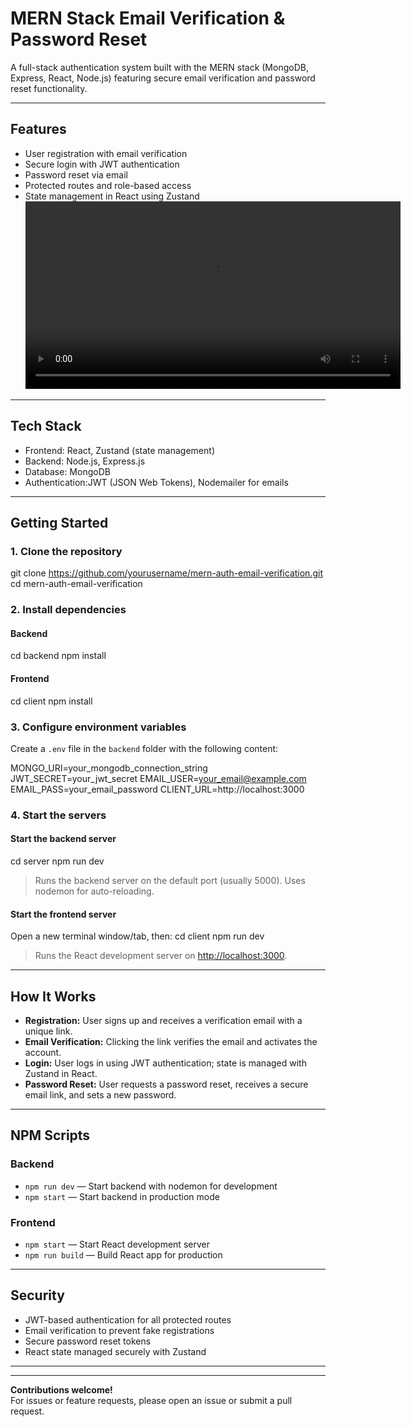 # MERN Stack Email Verification & Password Reset

A full-stack authentication system built with the MERN stack (MongoDB, Express, React, Node.js) featuring secure email verification and password reset functionality.

---

## Features

- User registration with email verification
- Secure login with JWT authentication
- Password reset via email
- Protected routes and role-based access
- State management in React using Zustand
<video src="https://github.com/user-attachments/assets/95874e5e-d5c8-4191-8c31-7fe0e1f72d1b" width="600"></video>
---

## Tech Stack

- Frontend: React, Zustand (state management)
- Backend: Node.js, Express.js
- Database: MongoDB
- Authentication:JWT (JSON Web Tokens), Nodemailer for emails

---

## Getting Started

### 1. Clone the repository

git clone https://github.com/yourusername/mern-auth-email-verification.git
cd mern-auth-email-verification

### 2. Install dependencies

#### Backend

cd backend
npm install

#### Frontend

cd client
npm install


### 3. Configure environment variables

Create a `.env` file in the `backend` folder with the following content:

MONGO_URI=your_mongodb_connection_string
JWT_SECRET=your_jwt_secret
EMAIL_USER=your_email@example.com
EMAIL_PASS=your_email_password
CLIENT_URL=http://localhost:3000


### 4. Start the servers

#### Start the backend server

cd server
npm run dev

> Runs the backend server on the default port (usually 5000). Uses nodemon for auto-reloading.

#### Start the frontend server

Open a new terminal window/tab, then:
cd client
npm run dev

> Runs the React development server on [http://localhost:3000](http://localhost:3000).

---

## How It Works

- **Registration:** User signs up and receives a verification email with a unique link.
- **Email Verification:** Clicking the link verifies the email and activates the account.
- **Login:** User logs in using JWT authentication; state is managed with Zustand in React.
- **Password Reset:** User requests a password reset, receives a secure email link, and sets a new password.

---

## NPM Scripts

### Backend

- `npm run dev` &mdash; Start backend with nodemon for development
- `npm start` &mdash; Start backend in production mode

### Frontend

- `npm start` &mdash; Start React development server
- `npm run build` &mdash; Build React app for production

---

## Security

- JWT-based authentication for all protected routes
- Email verification to prevent fake registrations
- Secure password reset tokens
- React state managed securely with Zustand

---

---

**Contributions welcome!**  
For issues or feature requests, please open an issue or submit a pull request.


